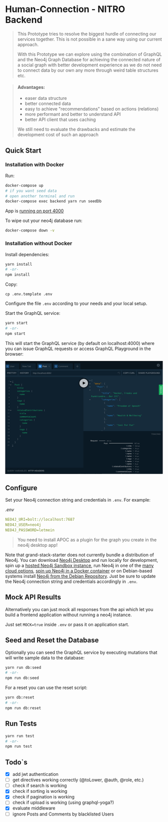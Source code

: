 # Human-Connection - NITRO Backend

> This Prototype tries to resolve the biggest hurdle of connecting
> our services together. This is not possible in a sane way using
> our current approach. 
> 
> With this Prototype we can explore using the combination of 
> GraphQL and the Neo4j Graph Database for achieving the connected
> nature of a social graph with better development experience as we
> do not need to connect data by our own any more through weird table
> structures etc.

>  
> #### Advantages:
> - easer data structure
> - better connected data
> - easy to achieve "recommendations" based on actions (relations)
> - more performant and better to understand API
> - better API client that uses caching
>
> We still need to evaluate the drawbacks and estimate the development 
> cost of such an approach

## Quick Start

### Installation with Docker

Run:
```sh
docker-compose up
# if you want seed data
# open another terminal and run
docker-compose exec backend yarn run seedDb
```

App is [running on port 4000](http://localhost:4000/)

To wipe out your neo4j database run:
```sh
docker-compose down -v
```


### Installation without Docker

Install dependencies:

```bash
yarn install
# -or-
npm install
```

Copy:
```
cp .env.template .env
```
Configure the file `.env` according to your needs and your local setup.

Start the GraphQL service:

```bash
yarn start
# -or-
npm start
```

This will start the GraphQL service (by default on localhost:4000)
where you can issue GraphQL requests or access GraphQL Playground in the browser:

![GraphQL Playground](graphql-playground.png)

## Configure

Set your Neo4j connection string and credentials in `.env`.
For example:

_.env_

```yaml
NEO4J_URI=bolt://localhost:7687
NEO4J_USER=neo4j
NEO4J_PASSWORD=letmein
```

> You need to install APOC as a plugin for the graph you create in the neo4j desktop app!

Note that grand-stack-starter does not currently bundle a distribution
of Neo4j. You can download [Neo4j Desktop](https://neo4j.com/download/)
and run locally for development, spin up a [hosted Neo4j Sandbox instance](https://neo4j.com/download/),
run Neo4j in one of the [many cloud options](https://neo4j.com/developer/guide-cloud-deployment/),
[spin up Neo4j in a Docker container](https://neo4j.com/developer/docker/) or on Debian-based systems install [Neo4j from the Debian Repository](http://debian.neo4j.org/).
Just be sure to update the Neo4j connection string and credentials accordingly in `.env`.

## Mock API Results

Alternatively you can just mock all responses from the api which let
you build a frontend application without running a neo4j instance.

Just set `MOCK=true` inside `.env` or pass it on application start.

## Seed and Reset the Database

Optionally you can seed the GraphQL service by executing mutations that 
will write sample data to the database:

```bash
yarn run db:seed
# -or-
npm run db:seed
```

For a reset you can use the reset script:

```bash
yarn db:reset
# -or-
npm run db:reset
```

## Run Tests
```bash
yarn run test
# -or-
npm run test
```

## Todo`s

- [x] add jwt authentication
- [ ] get directives working correctly (@toLower, @auth, @role, etc.)
- [ ] check if search is working
- [x] check if sorting is working
- [x] check if pagination is working
- [ ] check if upload is working (using graphql-yoga?)
- [x] evaluate middleware 
- [ ] ignore Posts and Comments by blacklisted Users
